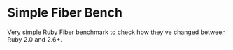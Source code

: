 # Simple Fiber Bench

Very simple Ruby Fiber benchmark to check how they've changed between Ruby 2.0 and 2.6+.
